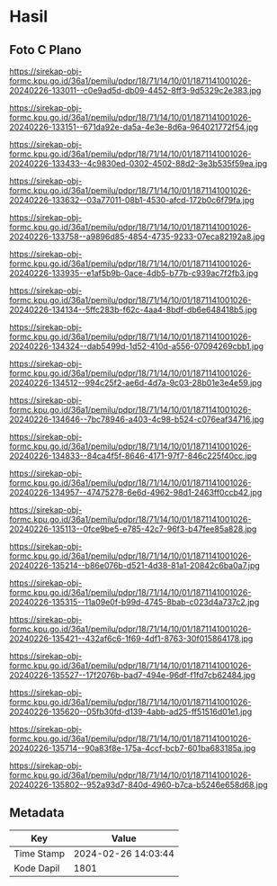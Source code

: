 # Hasil

## Foto C Plano

https://sirekap-obj-formc.kpu.go.id/36a1/pemilu/pdpr/18/71/14/10/01/1871141001026-20240226-133011--c0e9ad5d-db09-4452-8ff3-9d5329c2e383.jpg

https://sirekap-obj-formc.kpu.go.id/36a1/pemilu/pdpr/18/71/14/10/01/1871141001026-20240226-133151--671da92e-da5a-4e3e-8d6a-964021772f54.jpg

https://sirekap-obj-formc.kpu.go.id/36a1/pemilu/pdpr/18/71/14/10/01/1871141001026-20240226-133433--4c9830ed-0302-4502-88d2-3e3b535f59ea.jpg

https://sirekap-obj-formc.kpu.go.id/36a1/pemilu/pdpr/18/71/14/10/01/1871141001026-20240226-133632--03a77011-08b1-4530-afcd-172b0c6f79fa.jpg

https://sirekap-obj-formc.kpu.go.id/36a1/pemilu/pdpr/18/71/14/10/01/1871141001026-20240226-133758--a9896d85-4854-4735-9233-07eca82192a8.jpg

https://sirekap-obj-formc.kpu.go.id/36a1/pemilu/pdpr/18/71/14/10/01/1871141001026-20240226-133935--e1af5b9b-0ace-4db5-b77b-c939ac7f2fb3.jpg

https://sirekap-obj-formc.kpu.go.id/36a1/pemilu/pdpr/18/71/14/10/01/1871141001026-20240226-134134--5ffc283b-f62c-4aa4-8bdf-db6e648418b5.jpg

https://sirekap-obj-formc.kpu.go.id/36a1/pemilu/pdpr/18/71/14/10/01/1871141001026-20240226-134324--dab5499d-1d52-410d-a556-07094269cbb1.jpg

https://sirekap-obj-formc.kpu.go.id/36a1/pemilu/pdpr/18/71/14/10/01/1871141001026-20240226-134512--994c25f2-ae6d-4d7a-9c03-28b01e3e4e59.jpg

https://sirekap-obj-formc.kpu.go.id/36a1/pemilu/pdpr/18/71/14/10/01/1871141001026-20240226-134646--7bc78946-a403-4c98-b524-c076eaf34716.jpg

https://sirekap-obj-formc.kpu.go.id/36a1/pemilu/pdpr/18/71/14/10/01/1871141001026-20240226-134833--84ca4f5f-8646-4171-97f7-846c225f40cc.jpg

https://sirekap-obj-formc.kpu.go.id/36a1/pemilu/pdpr/18/71/14/10/01/1871141001026-20240226-134957--47475278-6e6d-4962-98d1-2463ff0ccb42.jpg

https://sirekap-obj-formc.kpu.go.id/36a1/pemilu/pdpr/18/71/14/10/01/1871141001026-20240226-135113--0fce9be5-e785-42c7-96f3-b47fee85a828.jpg

https://sirekap-obj-formc.kpu.go.id/36a1/pemilu/pdpr/18/71/14/10/01/1871141001026-20240226-135214--b86e076b-d521-4d38-81a1-20842c6ba0a7.jpg

https://sirekap-obj-formc.kpu.go.id/36a1/pemilu/pdpr/18/71/14/10/01/1871141001026-20240226-135315--11a09e0f-b99d-4745-8bab-c023d4a737c2.jpg

https://sirekap-obj-formc.kpu.go.id/36a1/pemilu/pdpr/18/71/14/10/01/1871141001026-20240226-135421--432af6c6-1f69-4df1-8763-30f015864178.jpg

https://sirekap-obj-formc.kpu.go.id/36a1/pemilu/pdpr/18/71/14/10/01/1871141001026-20240226-135527--17f2076b-bad7-494e-96df-f1fd7cb62484.jpg

https://sirekap-obj-formc.kpu.go.id/36a1/pemilu/pdpr/18/71/14/10/01/1871141001026-20240226-135620--05fb30fd-d139-4abb-ad25-ff51516d01e1.jpg

https://sirekap-obj-formc.kpu.go.id/36a1/pemilu/pdpr/18/71/14/10/01/1871141001026-20240226-135714--90a83f8e-175a-4ccf-bcb7-601ba683185a.jpg

https://sirekap-obj-formc.kpu.go.id/36a1/pemilu/pdpr/18/71/14/10/01/1871141001026-20240226-135802--952a93d7-840d-4960-b7ca-b5246e658d68.jpg


## Metadata

| Key        | Value               |
| ---------- | ------------------- |
| Time Stamp | 2024-02-26 14:03:44 |
| Kode Dapil | 1801                |



